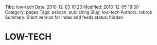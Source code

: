 Title: low-tech
Date: 2010-12-03 10:20
Modified: 2010-12-05 19:30
Category: pages
Tags: pelican, publishing
Slug: low-tech
Authors: robrob
Summary: Short version for index and feeds
status: hidden

# LOW-TECH